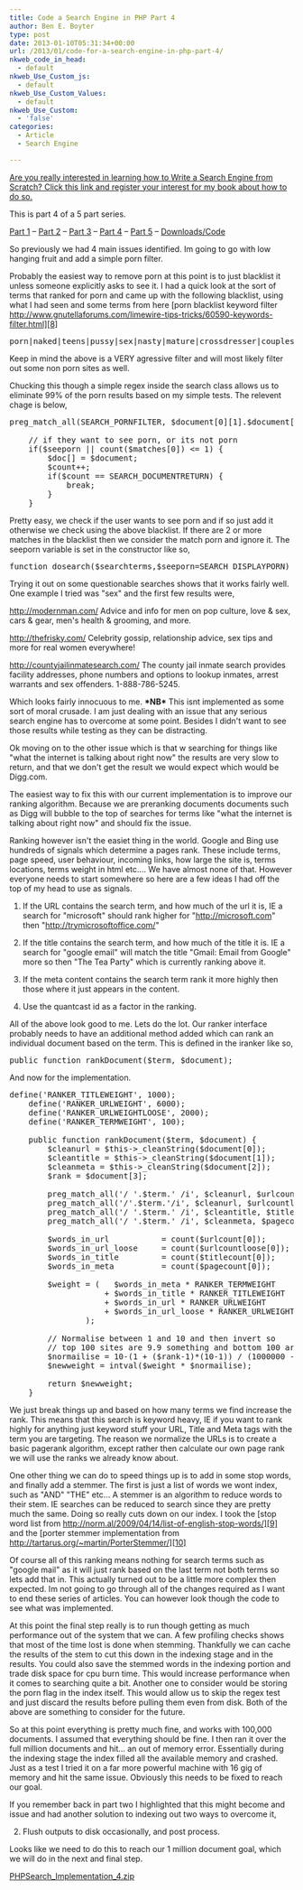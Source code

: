 ```yaml
---
title: Code a Search Engine in PHP Part 4
author: Ben E. Boyter
type: post
date: 2013-01-10T05:31:34+00:00
url: /2013/01/code-for-a-search-engine-in-php-part-4/
nkweb_code_in_head:
  - default
nkweb_Use_Custom_js:
  - default
nkweb_Use_Custom_Values:
  - default
nkweb_Use_Custom:
  - 'false'
categories:
  - Article
  - Search Engine

---
```

[Are you really interested in learning how to Write a Search Engine from Scratch? Click this link and register your interest for my book about how to do so.][1]

This is part 4 of a 5 part series.

[Part 1][2] &#8211; [Part 2][3] &#8211; [Part 3][4] &#8211; [Part 4][5] &#8211; [Part 5][6] &#8211; [Downloads/Code][7]

So previously we had 4 main issues identified. Im going to go with low hanging fruit and add a simple porn filter.

Probably the easiest way to remove porn at this point is to just blacklist it unless someone explicitly asks to see it. I had a quick look at the sort of terms that ranked for porn and came up with the following blacklist, using what I had seen and some terms from here [porn blacklist keyword filter http://www.gnutellaforums.com/limewire-tips-tricks/60590-keywords-filter.html][8]

<pre>porn|naked|teens|pussy|sex|nasty|mature|crossdresser|couples|girlfriend|wives|pornstar|cock|fuck|shit|cunt|nude|lesbian|sexy|ass|ladyboy|granny|cum|boob|breast|exposing|milf|erotic|bdsm|live|penis|horny|slut|nudist|upskirt|boobs|tits|amateur|hottest|adult|teen|babe|1yo|2yo|3yo|4yo|5yo|6yo|7yo|8yo|9yo|10yo|11yo|12yo|13yo|14yo|15yo|16yo|17yo|incest|jailbait|kdv|kiddie|kiddy|kinder|Lolita|lsm|mbla|molested|ninfeta|pedo|phat|pjk|pthc|ptsc|premature|preteen|pthc|qsh|qwerty|r@ygold|raped|teensex|yovo|Pr0nStarS|tranny|transvest|XXX|Anal|Asshole|Bangbros|Barely|Blow|Blowjob|Bondage|brazzers|Camera_Phone|Centerfold|Clitoris|Cock|Cum|Cunt|Deepthroat|Diaper|Drilled|EROTRIX|Facial|Femjoy|Fetish|Fisting|fotos|FTV|Fuck|Gangbang|Gay|Handjob|Hardcore|Headjob|hidden_cam|Hustler|Jenna|Lesbo|Masturbat|MILF|nackte|naken|Naturals|Nipple|Nubile|Onlytease|Orgasm|Orgy|Penis|Penthouse|Playboy|Porn|Profileasian|Profileblond|Pussy|Scroops|selfpic|spunky_teens|strapon|strappon|Suck|TeenTraps|tittie|titty|tranny|transvest|twat|vagina|webcam|Whore|XPUSS|Amateur|Blonde|Brunette|Naked|Naughty|Private|Redhead|Sex|Slut|Strips|Teen|Young|wet|girl|video|taboo|nastiest</pre>

Keep in mind the above is a VERY agressive filter and will most likely filter out some non porn sites as well.

Chucking this though a simple regex inside the search class allows us to eliminate 99% of the porn results based on my simple tests. The relevent chage is below,

<pre>preg_match_all(SEARCH_PORNFILTER, $document[0][1].$document[0][2], $matches);

	// if they want to see porn, or its not porn
	if($seeporn || count($matches[0]) &lt;= 1) {
		$doc[] = $document;
		$count++;
		if($count == SEARCH_DOCUMENTRETURN) {
			break;
		}
	}</pre>

Pretty easy, we check if the user wants to see porn and if so just add it otherwise we check using the above blacklist. If there are 2 or more matches in the blacklist then we consider the match porn and ignore it. The seeporn variable is set in the constructor like so,

<pre>function dosearch($searchterms,$seeporn=SEARCH_DISPLAYPORN)</pre>

Trying it out on some questionable searches shows that it works fairly well. One example I tried was "sex" and the first few results were,

<http://modernman.com/> Advice and info for men on pop culture, love & sex, cars & gear, men's health & grooming, and more.
  
<http://thefrisky.com/> Celebrity gossip, relationship advice, sex tips and more for real women everywhere!
  
<http://countyjailinmatesearch.com/> The county jail inmate search provides facility addresses, phone numbers and options to lookup inmates, arrest warrants and sex offenders. 1-888-786-5245.

Which looks fairly innocuous to me. **\*NB\*** This isnt implemented as some sort of moral crusade. I am just dealing with an issue that any serious search engine has to overcome at some point. Besides I didn't want to see those results while testing as they can be distracting.

Ok moving on to the other issue which is that w searching for things like "what the internet is talking about right now" the results are very slow to return, and that we don't get the result we would expect which would be Digg.com.

The easiest way to fix this with our current implementation is to improve our ranking algorithm. Because we are preranking documents documents such as Digg will bubble to the top of searches for terms like "what the internet is talking about right now" and should fix the issue.

Ranking however isn't the easiet thing in the world. Google and Bing use hundreds of signals which determine a pages rank. These include terms, page speed, user behaviour, incoming links, how large the site is, terms locations, terms weight in html etc&#8230;. We have almost none of that. However everyone needs to start somewhere so here are a few ideas I had off the top of my head to use as signals.

1. If the URL contains the search term, and how much of the url it is, IE a search for "microsoft" should rank higher for "http://microsoft.com" then "http://trymicrosoftoffice.com/"

2. If the title contains the search term, and how much of the title it is. IE a search for "google email" will match the title "Gmail: Email from Google" more so then "The Tea Party" which is currently ranking above it.

3. If the meta content contains the search term rank it more highly then those where it just appears in the content.

4. Use the quantcast id as a factor in the ranking.

All of the above look good to me. Lets do the lot. Our ranker interface probably needs to have an additional method added which can rank an individual document based on the term. This is defined in the iranker like so,

<pre>public function rankDocument($term, $document);</pre>

And now for the implementation.

<pre>define('RANKER_TITLEWEIGHT', 1000);
	define('RANKER_URLWEIGHT', 6000);
	define('RANKER_URLWEIGHTLOOSE', 2000);
	define('RANKER_TERMWEIGHT', 100);

	public function rankDocument($term, $document) {
		$cleanurl = $this-&gt;_cleanString($document[0]);
		$cleantitle = $this-&gt;_cleanString($document[1]);
		$cleanmeta = $this-&gt;_cleanString($document[2]);
		$rank = $document[3];

		preg_match_all('/ '.$term.' /i', $cleanurl, $urlcount);
		preg_match_all('/'.$term.'/i', $cleanurl, $urlcountloose);
		preg_match_all('/ '.$term.' /i', $cleantitle, $titlecount);
		preg_match_all('/ '.$term.' /i', $cleanmeta, $pagecount);

		$words_in_url 			= count($urlcount[0]);
		$words_in_url_loose 	= count($urlcountloose[0]);
		$words_in_title 		= count($titlecount[0]);
		$words_in_meta 			= count($pagecount[0]);

		$weight = (   $words_in_meta * RANKER_TERMWEIGHT
					+ $words_in_title * RANKER_TITLEWEIGHT
					+ $words_in_url * RANKER_URLWEIGHT
					+ $words_in_url_loose * RANKER_URLWEIGHTLOOSE
				);

		// Normalise between 1 and 10 and then invert so
		// top 100 sites are 9.9 something and bottom 100 are 0.1
		$normailise = 10-(1 + ($rank-1)*(10-1)) / (1000000 - 1);
		$newweight = intval($weight * $normailise);

		return $newweight;
	}</pre>

We just break things up and based on how many terms we find increase the rank. This means that this search is keyword heavy, IE if you want to rank highly for anything just keyword stuff your URL, Title and Meta tags with the term you are targeting. The reason we normalize the URLs is to create a basic pagerank algorithm, except rather then calculate our own page rank we will use the ranks we already know about.

One other thing we can do to speed things up is to add in some stop words, and finally add a stemmer. The first is just a list of words we wont index, such as "AND" "THE" etc&#8230; A stemmer is an algorithm to reduce words to their stem. IE searches can be reduced to search since they are pretty much the same. Doing so really cuts down on our index. I took the [stop word list from http://norm.al/2009/04/14/list-of-english-stop-words/][9] and the [porter stemmer implementation from http://tartarus.org/~martin/PorterStemmer/][10]

Of course all of this ranking means nothing for search terms such as "google mail" as it will just rank based on the last term not both terms so lets add that in. This actually turned out to be a little more complex then expected. Im not going to go through all of the changes required as I want to end these series of articles. You can however look though the code to see what was implemented.

At this point the final step really is to run though getting as much performance out of the system that we can. A few profiling checks shows that most of the time lost is done when stemming. Thankfully we can cache the results of the stem to cut this down in the indexing stage and in the results. You could also save the stemmed words in the indexing portion and trade disk space for cpu burn time. This would increase performance when it comes to searching quite a bit. Another one to consider would be storing the porn flag in the index itself. This would allow us to skip the regex test and just discard the results before pulling them even from disk. Both of the above are something to consider for the future.

So at this point everything is pretty much fine, and works with 100,000 documents. I assumed that everything should be fine. I then ran it over the full million documents and hit&#8230; an out of memory error. Essentially during the indexing stage the index filled all the available memory and crashed. Just as a test I tried it on a far more powerful machine with 16 gig of memory and hit the same issue. Obviously this needs to be fixed to reach our goal.

If you remember back in part two I highlighted that this might become and issue and had another solution to indexing out two ways to overcome it,

2. Flush outputs to disk occasionally, and post process.

Looks like we need to do this to reach our 1 million document goal, which we will do in the next and final step.

[PHPSearch\_Implementation\_4.zip][11]

 [1]: https://leanpub.com/creatingasearchenginefromscratch
 [2]: http://www.boyter.org/2013/01/code-for-a-search-engine-in-php-part-1/"
 [3]: http://www.boyter.org/2013/01/code-for-a-search-engine-in-php-part-2/
 [4]: http://www.boyter.org/2013/01/code-for-a-search-engine-in-php-part-3/
 [5]: http://www.boyter.org/2013/01/code-for-a-search-engine-in-php-part-4/
 [6]: http://www.boyter.org/2013/01/code-for-a-search-engine-in-php-part-5/
 [7]: http://www.boyter.org/2013/01/code-for-a-search-engine-in-php-part-5/#downloads
 [8]: http://www.gnutellaforums.com/limewire-tips-tricks/60590-keywords-filter.html
 [9]: http://norm.al/2009/04/14/list-of-english-stop-words/
 [10]: http://tartarus.org/~martin/PorterStemmer/
 [11]: http://www.boyter.org/wp-content/uploads/2013/01/PHPSearch_Implementation_4.zip